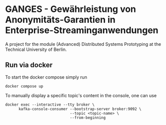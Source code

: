 # GANGES - Gewährleistung von Anonymitäts-Garantien in Enterprise-Streaminganwendungen

A project for the module (Advanced) Distributed Systems Prototyping at the Technical University of Berlin. 


## Run via docker

To start the docker compose simply run
```
docker compose up
```

To manually display a specific topic's content in the console, one can use
```
docker exec --interactive --tty broker \
      kafka-console-consumer --bootstrap-server broker:9092 \
                             --topic <topic-name> \
                             --from-beginning
```

